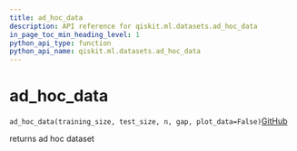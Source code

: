 ```yaml
---
title: ad_hoc_data
description: API reference for qiskit.ml.datasets.ad_hoc_data
in_page_toc_min_heading_level: 1
python_api_type: function
python_api_name: qiskit.ml.datasets.ad_hoc_data
---
```


# ad\_hoc\_data

<span id="qiskit.ml.datasets.ad_hoc_data" />

`ad_hoc_data(training_size, test_size, n, gap, plot_data=False)`[GitHub](https://github.com/qiskit-community/qiskit-aqua/tree/stable/0.7/qiskit/ml/datasets/ad_hoc.py "view source code")

returns ad hoc dataset

